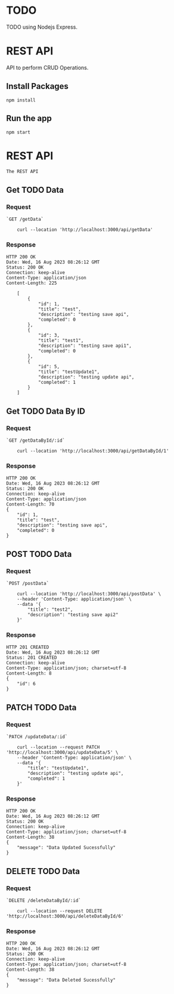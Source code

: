 # TODO
TODO using Nodejs Express.
# REST API 
 
API to perform CRUD Operations.

## Install Packages

    npm install

## Run the app

    npm start

# REST API

    The REST API

## Get TODO Data

### Request
    `GET /getData`

        curl --location 'http://localhost:3000/api/getData'

### Response

    HTTP 200 OK
    Date: Wed, 16 Aug 2023 08:26:12 GMT
    Status: 200 OK
    Connection: keep-alive
    Content-Type: application/json
    Content-Length: 225

        [
            {
                "id": 1,
                "title": "test",
                "description": "testing save api",
                "completed": 0
            },
            {
                "id": 3,
                "title": "test1",
                "description": "testing save api1",
                "completed": 0
            },
            {
                "id": 5,
                "title": "testUpdate1",
                "description": "testing update api",
                "completed": 1
            }
        ]

## Get TODO Data By ID
### Request
    `GET /getDataById/:id`

        curl --location 'http://localhost:3000/api/getDataById/1'

### Response
    HTTP 200 OK
    Date: Wed, 16 Aug 2023 08:26:12 GMT
    Status: 200 OK
    Connection: keep-alive
    Content-Type: application/json
    Content-Length: 70
    {
        "id": 1,
        "title": "test",
        "description": "testing save api",
        "completed": 0
    }

## POST TODO Data 

### Request
    `POST /postData`

        curl --location 'http://localhost:3000/api/postData' \
        --header 'Content-Type: application/json' \
        --data '{
            "title": "test2",
            "description": "testing save api2"
        }'

### Response
    HTTP 201 CREATED
    Date: Wed, 16 Aug 2023 08:26:12 GMT
    Status: 201 CREATED
    Connection: keep-alive
    Content-Type: application/json; charset=utf-8
    Content-Length: 8
    {
        "id": 6
    }

## PATCH TODO Data

### Request
    `PATCH /updateData/:id`

        curl --location --request PATCH 'http://localhost:3000/api/updateData/5' \
        --header 'Content-Type: application/json' \
        --data '{
            "title": "testUpdate1",
            "description": "testing update api",
            "completed": 1
        }'

### Response

    HTTP 200 OK
    Date: Wed, 16 Aug 2023 08:26:12 GMT
    Status: 200 OK
    Connection: keep-alive
    Content-Type: application/json; charset=utf-8
    Content-Length: 38
    {
        "message": "Data Updated Sucessfully"
    }

## DELETE TODO Data

### Request
    `DELETE /deleteDataById/:id`
    
        curl --location --request DELETE 'http://localhost:3000/api/deleteDataById/6' 

### Response
    HTTP 200 OK
    Date: Wed, 16 Aug 2023 08:26:12 GMT
    Status: 200 OK
    Connection: keep-alive
    Content-Type: application/json; charset=utf-8
    Content-Length: 38
    {
        "message": "Data Deleted Sucessfully"
    }



